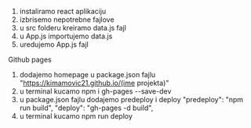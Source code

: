 1. instaliramo react aplikaciju
2. izbrisemo nepotrebne fajlove
3. u src folderu kreiramo data.js fajl
4. u App.js importujemo data.js
5. uredujemo App.js fajl



Github pages
1. dodajemo homepage u package.json fajlu
    "https://kimamovic21.github.io/(ime projekta)"
2. u terminal kucamo npm i gh-pages --save-dev
3. u package.json fajlu dodajemo predeploy i deploy
    "predeploy": "npm run build",
    "deploy": "gh-pages -d build",
4. u terminal kucamo npm run deploy